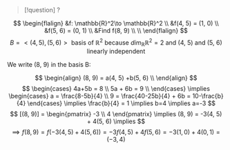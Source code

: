 >[!question] 
>?

$$
\begin{flalign}
&f: \mathbb{R}^2\to \mathbb{R}^2  \\
&f(4, 5) = (1, 0) \\
&f(5, 6) = (0, 1) \\
&Find f(8, 9) \\
 \\
\end{flalign}
$$
$$
B = <(4, 5), (5, 6)> \text{ basis of } \mathbb{R}^2 \text{ because } dim_{\mathbb{R}}\mathbb{R}^2 = 2\text{ and (4, 5) and (5, 6) linearly independent} 
$$

$\text{We write (8, 9) in the basis B:}$

$$
\begin{align}
(8, 9) = a(4, 5) +b(5, 6) \\
\end{align}
$$
$$
\begin{cases}
4a+5b = 8 \\
5a + 6b = 9 \\
\end{cases}
\implies 
\begin{cases}
a = \frac{8-5b}{4} \\
9 = \frac{40-25b}{4} + 6b = 10-\frac{b}{4}
\end{cases} \implies \frac{b}{4} = 1 \implies b=4 \implies a=-3
$$
$$
[(8, 9)] = \begin{pmatrix}
-3 \\
4
\end{pmatrix} \implies (8, 9) = -3(4, 5) + 4(5, 6) \implies 
$$
$$
\implies f(8, 9) = f(-3(4, 5) + 4(5, 6)) = -3f(4,5) +4f(5, 6) = -3(1, 0) +4(0, 1) = (-3, 4)
$$

